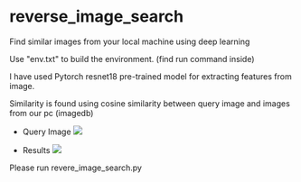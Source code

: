 # reverse_image_search
Find similar images from your local machine using deep learning

Use "env.txt" to build the environment. (find run command inside)

I have used Pytorch resnet18 pre-trained model for extracting features from image.

Similarity is found using cosine similarity between query image and images from our pc (imagedb)

- Query Image
![](https://github.com/Jishnuprakash/reverse_image_search/blob/main/query.png)

- Results
![](https://github.com/Jishnuprakash/reverse_image_search/blob/main/results.png)

Please run revere_image_search.py